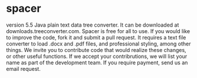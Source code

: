 # spacer
version 5.5 
Java plain text data tree converter. 
It can be downloaded at downloads.treeconverter.com.
Spacer is free for all to use.
If you would like to improve the code, fork it and submit a pull request. 
It requires a text file converter to load .docx and .pdf files, and professional styling, among other things.
We invite you to contribute code that would realize these changes, or other useful functions.
If we accept your contribrutions, we will list your name as part of the development team.
If you require payment, send us an email request.
